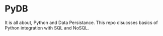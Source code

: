 # PyDB
It is all about, Python and Data Persistance. This repo disucsses basics of Python integration with SQL and NoSQL.
